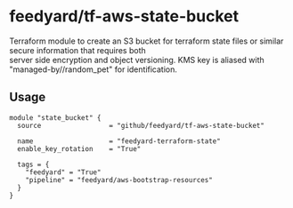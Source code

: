 # feedyard/tf-aws-state-bucket

Terraform module to create an S3 bucket for terraform state files or similar secure information that requires both  
server side encryption and object versioning. KMS key is aliased with "managed-by/<module>/random_pet" for identification.  

## Usage

```
module "state_bucket" {
  source                 = "github/feedyard/tf-aws-state-bucket"

  name                   = "feedyard-terraform-state"
  enable_key_rotation    = "True"
  
  tags = {
    "feedyard" = "True"
    "pipeline" = "feedyard/aws-bootstrap-resources"
  }
}
```
